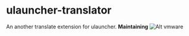 # ulauncher-translator
An another translate extension for ulauncher.
**Maintaining**
![Alt vmware](https://s4.gifyu.com/images/untitledd435a75d2ea1290d.gif)
